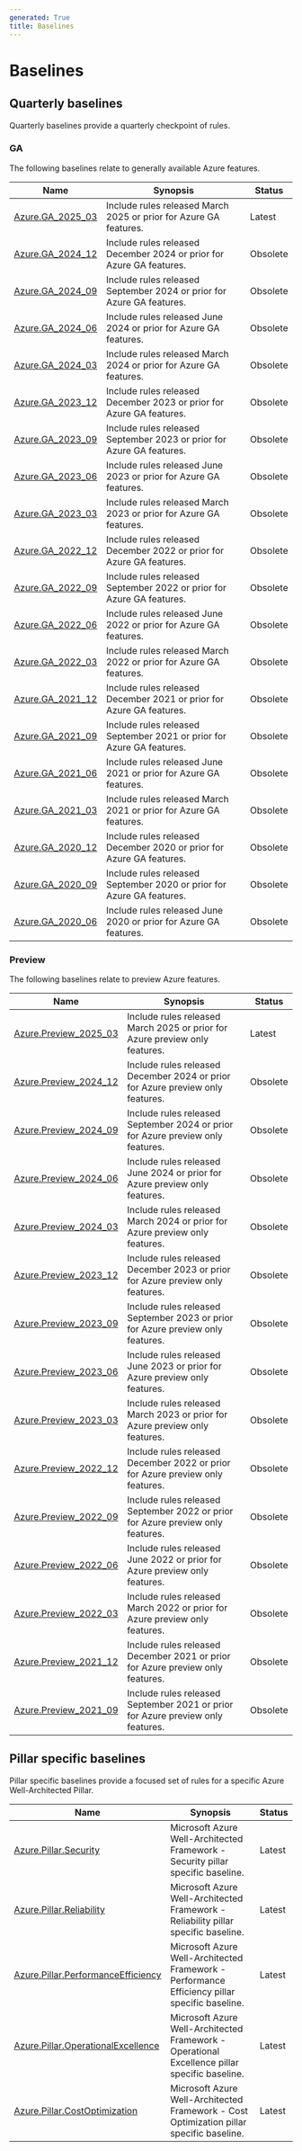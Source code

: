 ```yaml
---
generated: True
title: Baselines
---
```


# Baselines

## Quarterly baselines

Quarterly baselines provide a quarterly checkpoint of rules.

### GA

The following baselines relate to generally available Azure features.

Name | Synopsis | Status
---- | -------- | ------
[Azure.GA_2025_03](Azure.GA_2025_03.md) | Include rules released March 2025 or prior for Azure GA features. | Latest
[Azure.GA_2024_12](Azure.GA_2024_12.md) | Include rules released December 2024 or prior for Azure GA features. | Obsolete
[Azure.GA_2024_09](Azure.GA_2024_09.md) | Include rules released September 2024 or prior for Azure GA features. | Obsolete
[Azure.GA_2024_06](Azure.GA_2024_06.md) | Include rules released June 2024 or prior for Azure GA features. | Obsolete
[Azure.GA_2024_03](Azure.GA_2024_03.md) | Include rules released March 2024 or prior for Azure GA features. | Obsolete
[Azure.GA_2023_12](Azure.GA_2023_12.md) | Include rules released December 2023 or prior for Azure GA features. | Obsolete
[Azure.GA_2023_09](Azure.GA_2023_09.md) | Include rules released September 2023 or prior for Azure GA features. | Obsolete
[Azure.GA_2023_06](Azure.GA_2023_06.md) | Include rules released June 2023 or prior for Azure GA features. | Obsolete
[Azure.GA_2023_03](Azure.GA_2023_03.md) | Include rules released March 2023 or prior for Azure GA features. | Obsolete
[Azure.GA_2022_12](Azure.GA_2022_12.md) | Include rules released December 2022 or prior for Azure GA features. | Obsolete
[Azure.GA_2022_09](Azure.GA_2022_09.md) | Include rules released September 2022 or prior for Azure GA features. | Obsolete
[Azure.GA_2022_06](Azure.GA_2022_06.md) | Include rules released June 2022 or prior for Azure GA features. | Obsolete
[Azure.GA_2022_03](Azure.GA_2022_03.md) | Include rules released March 2022 or prior for Azure GA features. | Obsolete
[Azure.GA_2021_12](Azure.GA_2021_12.md) | Include rules released December 2021 or prior for Azure GA features. | Obsolete
[Azure.GA_2021_09](Azure.GA_2021_09.md) | Include rules released September 2021 or prior for Azure GA features. | Obsolete
[Azure.GA_2021_06](Azure.GA_2021_06.md) | Include rules released June 2021 or prior for Azure GA features. | Obsolete
[Azure.GA_2021_03](Azure.GA_2021_03.md) | Include rules released March 2021 or prior for Azure GA features. | Obsolete
[Azure.GA_2020_12](Azure.GA_2020_12.md) | Include rules released December 2020 or prior for Azure GA features. | Obsolete
[Azure.GA_2020_09](Azure.GA_2020_09.md) | Include rules released September 2020 or prior for Azure GA features. | Obsolete
[Azure.GA_2020_06](Azure.GA_2020_06.md) | Include rules released June 2020 or prior for Azure GA features. | Obsolete

### Preview

The following baselines relate to preview Azure features.

Name | Synopsis | Status
---- | -------- | ------
[Azure.Preview_2025_03](Azure.Preview_2025_03.md) | Include rules released March 2025 or prior for Azure preview only features. | Latest
[Azure.Preview_2024_12](Azure.Preview_2024_12.md) | Include rules released December 2024 or prior for Azure preview only features. | Obsolete
[Azure.Preview_2024_09](Azure.Preview_2024_09.md) | Include rules released September 2024 or prior for Azure preview only features. | Obsolete
[Azure.Preview_2024_06](Azure.Preview_2024_06.md) | Include rules released June 2024 or prior for Azure preview only features. | Obsolete
[Azure.Preview_2024_03](Azure.Preview_2024_03.md) | Include rules released March 2024 or prior for Azure preview only features. | Obsolete
[Azure.Preview_2023_12](Azure.Preview_2023_12.md) | Include rules released December 2023 or prior for Azure preview only features. | Obsolete
[Azure.Preview_2023_09](Azure.Preview_2023_09.md) | Include rules released September 2023 or prior for Azure preview only features. | Obsolete
[Azure.Preview_2023_06](Azure.Preview_2023_06.md) | Include rules released June 2023 or prior for Azure preview only features. | Obsolete
[Azure.Preview_2023_03](Azure.Preview_2023_03.md) | Include rules released March 2023 or prior for Azure preview only features. | Obsolete
[Azure.Preview_2022_12](Azure.Preview_2022_12.md) | Include rules released December 2022 or prior for Azure preview only features. | Obsolete
[Azure.Preview_2022_09](Azure.Preview_2022_09.md) | Include rules released September 2022 or prior for Azure preview only features. | Obsolete
[Azure.Preview_2022_06](Azure.Preview_2022_06.md) | Include rules released June 2022 or prior for Azure preview only features. | Obsolete
[Azure.Preview_2022_03](Azure.Preview_2022_03.md) | Include rules released March 2022 or prior for Azure preview only features. | Obsolete
[Azure.Preview_2021_12](Azure.Preview_2021_12.md) | Include rules released December 2021 or prior for Azure preview only features. | Obsolete
[Azure.Preview_2021_09](Azure.Preview_2021_09.md) | Include rules released September 2021 or prior for Azure preview only features. | Obsolete

## Pillar specific baselines

Pillar specific baselines provide a focused set of rules for a specific Azure Well-Architected Pillar.

Name | Synopsis | Status
---- | -------- | ------
[Azure.Pillar.Security](Azure.Pillar.Security.md) | Microsoft Azure Well-Architected Framework - Security pillar specific baseline. | Latest
[Azure.Pillar.Reliability](Azure.Pillar.Reliability.md) | Microsoft Azure Well-Architected Framework - Reliability pillar specific baseline. | Latest
[Azure.Pillar.PerformanceEfficiency](Azure.Pillar.PerformanceEfficiency.md) | Microsoft Azure Well-Architected Framework - Performance Efficiency pillar specific baseline. | Latest
[Azure.Pillar.OperationalExcellence](Azure.Pillar.OperationalExcellence.md) | Microsoft Azure Well-Architected Framework - Operational Excellence pillar specific baseline. | Latest
[Azure.Pillar.CostOptimization](Azure.Pillar.CostOptimization.md) | Microsoft Azure Well-Architected Framework - Cost Optimization pillar specific baseline. | Latest
